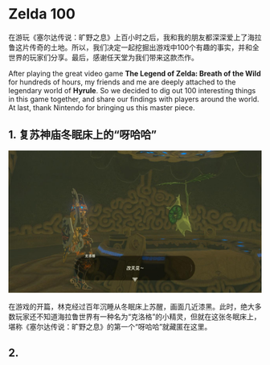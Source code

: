 # Zelda 100 

在游玩《塞尔达传说：旷野之息》上百小时之后，我和我的朋友都深深爱上了海拉鲁这片传奇的土地。所以，我们决定一起挖掘出游戏中100个有趣的事实，并和全世界的玩家们分享。最后，感谢任天堂为我们带来这款杰作。

After playing the great video game **The Legend of Zelda: Breath of the Wild** for hundreds of hours, my friends and me are deeply attached to the legendary world of **Hyrule**. So we decided to dig out 100 interesting things in this game together, and share our findings with players around the world. At last, thank Nintendo for bringing us this master piece. 

## 1. 复苏神庙冬眠床上的“呀哈哈”

<div align = center>
<img width= 600 src = https://raw.githubusercontent.com/Thelordofdream/Zelda100/master/photos/001.jpg />
</div>

在游戏的开篇，林克经过百年沉睡从冬眠床上苏醒，画面几近漆黑。此时，绝大多数玩家还不知道海拉鲁世界有一种名为“克洛格”的小精灵，但就在这张冬眠床上，堪称《塞尔达传说：旷野之息》的第一个“呀哈哈”就藏匿在这里。

## 2.



